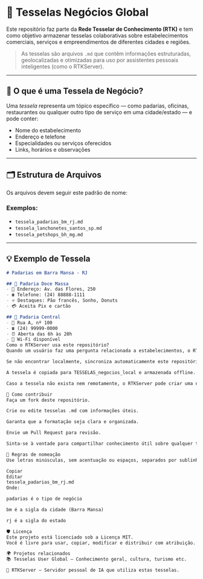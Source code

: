 # 🏢 Tesselas Negócios Global

Este repositório faz parte da **Rede Tesselar de Conhecimento (RTK)** e tem como objetivo armazenar tesselas colaborativas sobre estabelecimentos comerciais, serviços e empreendimentos de diferentes cidades e regiões.

> As tesselas são arquivos `.md` que contêm informações estruturadas, geolocalizadas e otimizadas para uso por assistentes pessoais inteligentes (como o RTKServer).

---

## 📘 O que é uma Tessela de Negócio?

Uma *tessela* representa um tópico específico — como padarias, oficinas, restaurantes ou qualquer outro tipo de serviço em uma cidade/estado — e pode conter:

- Nome do estabelecimento  
- Endereço e telefone  
- Especialidades ou serviços oferecidos  
- Links, horários e observações  

---

## 🗂️ Estrutura de Arquivos

Os arquivos devem seguir este padrão de nome:


### Exemplos:

- `tessela_padarias_bm_rj.md`
- `tessela_lanchonetes_santos_sp.md`
- `tessela_petshops_bh_mg.md`

---

## 💡 Exemplo de Tessela

```markdown
# Padarias em Barra Mansa - RJ

## 🍞 Padaria Doce Massa
- 📍 Endereço: Av. das Flores, 250
- ☎️ Telefone: (24) 88888-1111
- ⭐ Destaques: Pão francês, Sonho, Donuts
- 💳 Aceita Pix e cartão

## 🥐 Padaria Central
- 📍 Rua A, nº 100
- ☎️ (24) 99999-0000
- ⏰ Aberta das 6h às 20h
- 🧠 Wi-Fi disponível
Como o RTKServer usa este repositório?
Quando um usuário faz uma pergunta relacionada a estabelecimentos, o RTKServer busca por tesselas locais.

Se não encontrar localmente, sincroniza automaticamente este repositório via GitHub.

A tessela é copiada para TESSELAS_negocios_local e armazenada offline.

Caso a tessela não exista nem remotamente, o RTKServer pode criar uma nova baseada na pergunta e resposta.

🤝 Como contribuir
Faça um fork deste repositório.

Crie ou edite tesselas .md com informações úteis.

Garanta que a formatação seja clara e organizada.

Envie um Pull Request para revisão.

Sinta-se à vontade para compartilhar conhecimento útil sobre qualquer tipo de negócio de qualquer cidade.

📌 Regras de nomeação
Use letras minúsculas, sem acentuação ou espaços, separados por sublinhado. Exemplo:

Copiar
Editar
tessela_padarias_bm_rj.md
Onde:

padarias é o tipo de negócio

bm é a sigla da cidade (Barra Mansa)

rj é a sigla do estado

🛡️ Licença
Este projeto está licenciado sob a Licença MIT.
Você é livre para usar, copiar, modificar e distribuir com atribuição.

🌍 Projetos relacionados
📚 Tesselas User Global – Conhecimento geral, cultura, turismo etc.

🧠 RTKServer – Servidor pessoal de IA que utiliza estas tesselas.

